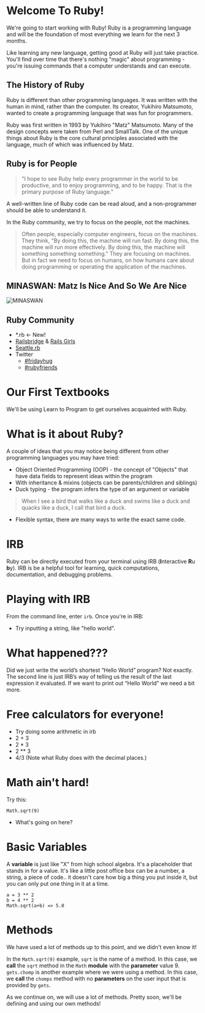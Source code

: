 # Welcome To Ruby!

We're going to start working with Ruby! Ruby is a programming language and will be the foundation of most everything we learn for the next 3 months.

Like learning any new language, getting good at Ruby will just take practice. You'll find over time that there's nothing "magic" about programming - you're issuing commands that a computer understands and can execute.

## The History of Ruby

Ruby is different than other programming languages. It was written with the human in mind, rather than the computer. Its creator, Yukihiro Matsumoto, wanted to create a programming language that was fun for programmers.

Ruby was first written in 1993 by Yukihiro "Matz" Matsumoto. Many of the design concepts were taken from Perl and SmallTalk. One of the unique things about Ruby is the core cultural principles associated with the language, much of which was influenced by Matz.

## Ruby is for People

> "I hope to see Ruby help every programmer in the world to be productive, and to enjoy programming, and to be happy. That is the primary purpose of Ruby language."

A well-written line of Ruby code can be read aloud, and a non-programmer should be able to understand it.

In the Ruby community, we try to focus on the people, not the machines.

> Often people, especially computer engineers, focus on the machines. They think, "By doing this, the machine will run fast. By doing this, the machine will run more effectively. By doing this, the machine will something something something." They are focusing on machines. But in fact we need to focus on humans, on how humans care about doing programming or operating the application of the machines.

## MINASWAN: Matz Is Nice And So We Are Nice

![MINASWAN](https://pbs.twimg.com/media/B2575XuCIAE4BNB.jpg)

## Ruby Community

+ *.rb <- New!
+ [Railsbridge](http://www.railsbridge.org/) & [Rails Girls](http://railsgirls.com/)
+ [Seattle.rb](http://www.seattlerb.org/)
+ Twitter
  + [\#fridayhug](https://twitter.com/hashtag/fridayhug)
  + [\#rubyfriends](https://twitter.com/hashtag/rubyfriends)


Our First Textbooks
===================
We'll be using Learn to Program to get ourselves acquainted with Ruby.


What is it about Ruby?
==============
A couple of ideas that you may notice being different from other programming languages you may have tried:

- Object Oriented Programming (OOP) - the concept of "Objects" that have data fields to represent ideas within the program
- With inheritance & mixins (objects can be parents/children and siblings)
- Duck typing - the program infers the type of an argument or variable

> When I see a bird that walks like a duck and swims like a duck and quacks like a duck, I call that bird a duck.

- Flexible syntax, there are many ways to write the exact same code.


IRB
===

Ruby can be directly executed from your terminal using IRB (**I**nteractive **R**u **b**y). IRB is be a helpful tool for learning, quick computations, documentation, and debugging problems.


Playing with IRB
================

From the command line, enter `irb`. Once you're in IRB:

* Try inputting a string, like "hello world".

What happened???
================

Did we just write the world’s shortest “Hello World” program? Not exactly. The second line is just IRB’s way of telling us the result of the last expression it evaluated. If we want to print out “Hello World” we need a bit more.

Free calculators for everyone!
==============================

* Try doing some arithmetic in irb
* 2 + 3
* 2 * 3
* 2 ** 3
* 4/3 (Note what Ruby does with the decimal places.)

Math ain't hard!
================

Try this:

```
Math.sqrt(9)
```

* What's going on here?

Basic Variables
===============
A **variable** is just like "X" from high school algebra. It's a placeholder that stands in for a value. It's like a little post office box can be a number, a string, a piece of code.. it doesn't care how big a thing you put inside it, but you can only put one thing in it at a time.

```
a = 3 ** 2
b = 4 ** 2
Math.sqrt(a+b) => 5.0
```
Methods
============
We have used a lot of methods up to this point, and we didn't even know it!  


In the ```Math.sqrt(9)``` example, ```sqrt``` is the name of a method. In this case, we **call** the ```sqrt``` method in the ```Math``` **module** with the __parameter__ value 9.  
```gets.chomp``` is another example where we were using a method. In this case, we **call** the ```chomps``` method with no __parameters__ on the user input that is provided by ```gets```.

As we continue on, we will use a lot of methods. Pretty soon, we'll be defining and using our own methods!
